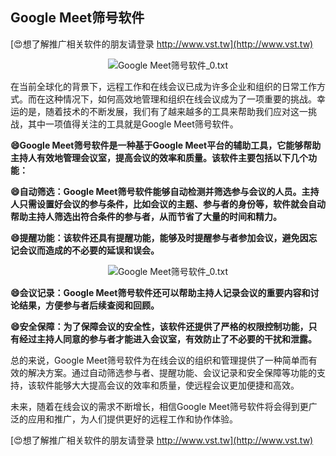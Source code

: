 ## **Google Meet筛号软件**

[😍想了解推广相关软件的朋友请登录 http://www.vst.tw](http://www.vst.tw)

 <center><img src="https://vst.tw/MP4/tuiguang/png/4.png" alt="Google Meet筛号软件_0.txt"></center>

在当前全球化的背景下，远程工作和在线会议已成为许多企业和组织的日常工作方式。而在这种情况下，如何高效地管理和组织在线会议成为了一项重要的挑战。幸运的是，随着技术的不断发展，我们有了越来越多的工具来帮助我们应对这一挑战，其中一项值得关注的工具就是Google Meet筛号软件。

**😄Google Meet筛号软件是一种基于Google Meet平台的辅助工具，它能够帮助主持人有效地管理会议室，提高会议的效率和质量。该软件主要包括以下几个功能：**

**😄自动筛选：Google Meet筛号软件能够自动检测并筛选参与会议的人员。主持人只需设置好会议的参与条件，比如会议的主题、参与者的身份等，软件就会自动帮助主持人筛选出符合条件的参与者，从而节省了大量的时间和精力。**

**😄提醒功能：该软件还具有提醒功能，能够及时提醒参与者参加会议，避免因忘记会议而造成的不必要的延误和误会。**

 <center><img src="https://vst.tw/MP4/tuiguang/png/8.png" alt="Google Meet筛号软件_0.txt"></center>

**😄会议记录：Google Meet筛号软件还可以帮助主持人记录会议的重要内容和讨论结果，方便参与者后续查阅和回顾。**

**😄安全保障：为了保障会议的安全性，该软件还提供了严格的权限控制功能，只有经过主持人同意的参与者才能进入会议室，有效防止了不必要的干扰和泄露。**

总的来说，Google Meet筛号软件为在线会议的组织和管理提供了一种简单而有效的解决方案。通过自动筛选参与者、提醒功能、会议记录和安全保障等功能的支持，该软件能够大大提高会议的效率和质量，使远程会议更加便捷和高效。

未来，随着在线会议的需求不断增长，相信Google Meet筛号软件将会得到更广泛的应用和推广，为人们提供更好的远程工作和协作体验。

[😍想了解推广相关软件的朋友请登录 http://www.vst.tw](http://www.vst.tw)



